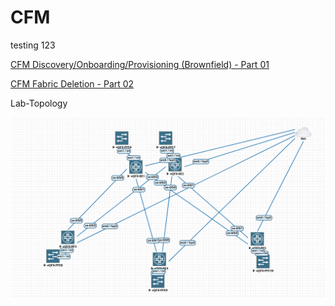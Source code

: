 # CFM

testing 123

[CFM Discovery/Onboarding/Provisioning (Brownfield) - Part 01](https://youtu.be/OlXaK7jSD_U)

[CFM Fabric Deletion - Part 02](https://youtu.be/-6HUY9rpjfc)


Lab-Topology

![](images/pic01.png)
